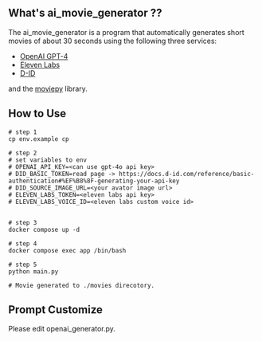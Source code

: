 ## What's ai_movie_generator ??

The ai_movie_generator is a program that automatically generates short movies of about 30 seconds using the following three services:

- [OpenAI GPT-4](https://openai.com/index/hello-gpt-4o/)
- [Eleven Labs](https://elevenlabs.io/)
- [D-ID](https://www.d-id.com/)

and the [moviepy](https://github.com/Zulko/moviepy) library.

## How to Use

```
# step 1
cp env.example cp

# step 2
# set variables to env
# OPENAI_API_KEY=<can use gpt-4o api key>
# DID_BASIC_TOKEN=read page -> https://docs.d-id.com/reference/basic-authentication#%EF%B8%8F-generating-your-api-key
# DID_SOURCE_IMAGE_URL=<your avator image url>
# ELEVEN_LABS_TOKEN=<eleven labs api key>
# ELEVEN_LABS_VOICE_ID=<eleven labs custom voice id>


# step 3
docker compose up -d

# step 4
docker compose exec app /bin/bash

# step 5
python main.py

# Movie generated to ./movies direcotory.
```

## Prompt Customize

Please edit openai_generator.py.  
